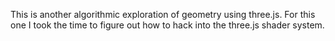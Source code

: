 This is another algorithmic exploration of geometry using three.js. For this one I took the time to figure out how to hack into the three.js shader system.
